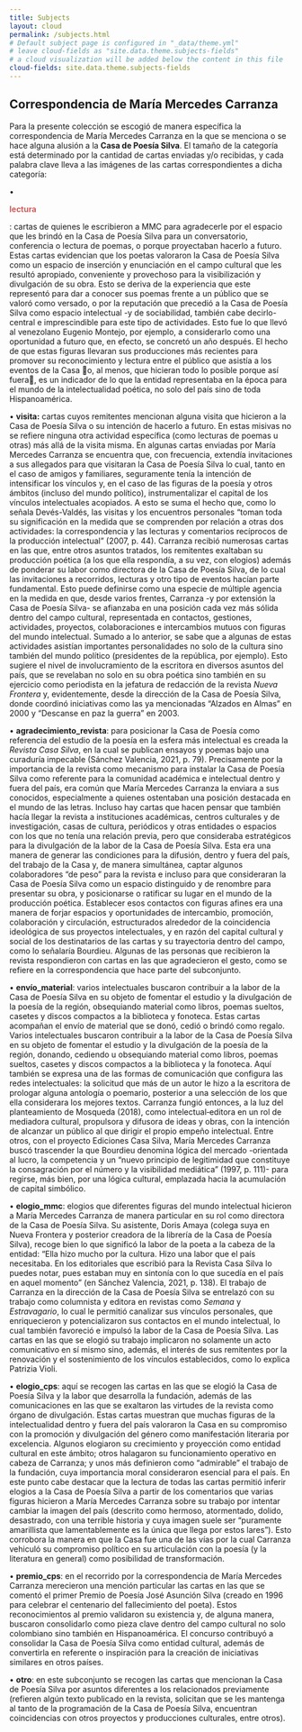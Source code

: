 ```yaml
---
title: Subjects
layout: cloud
permalink: /subjects.html
# Default subject page is configured in "_data/theme.yml"
# leave cloud-fields as "site.data.theme.subjects-fields"
# a cloud visualization will be added below the content in this file
cloud-fields: site.data.theme.subjects-fields
---
```


## Correspondencia de María Mercedes Carranza

Para la presente colección se escogió de manera específica la correspondencia de María Mercedes Carranza en la que se menciona o se hace alguna alusión a la <b>Casa de Poesía Silva</b>. El tamaño de la categoría está determinado por la cantidad de cartas enviadas y/o recibidas, y cada palabra clave lleva a las imágenes de las cartas correspondientes a dicha categoría:

&#x2022; <b><p style="color:IndianRed;">lectura</p></b>: cartas de quienes le escribieron a MMC para agradecerle por el espacio que les brindó en la Casa de Poesía Silva para un conversatorio, conferencia o lectura de poemas, o porque proyectaban hacerlo a futuro. Estas cartas evidencian que los poetas valoraron la Casa de Poesía Silva como un espacio de inserción y enunciación en el campo cultural que les resultó apropiado, conveniente y provechoso para la visibilización y divulgación de su obra. Esto se deriva de la experiencia que este representó para dar a conocer sus poemas frente a un público que se valoró como versado, o por la reputación que precedió a la Casa de Poesía Silva como espacio intelectual -y de sociabilidad, también cabe decirlo- central e imprescindible para este tipo de actividades. Esto fue lo que llevó al venezolano Eugenio Montejo, por ejemplo, a considerarlo como una oportunidad a futuro que, en efecto, se concretó un año después. El hecho de que estas figuras llevaran sus producciones más recientes para promover su reconocimiento y lectura entre el público que asistía a los eventos de la Casa o, al menos, que hicieran todo lo posible porque así fuera, es un indicador de lo que la entidad representaba en la época para el mundo de la intelectualidad poética, no solo del país sino de toda Hispanoamérica. 

&#x2022; <b>visita:</b> cartas cuyos remitentes mencionan alguna visita que hicieron a la Casa de Poesía Silva o su intención de hacerlo a futuro. En estas misivas no se refiere ninguna otra actividad específica (como lecturas de poemas u otras) más allá de la visita misma. En algunas cartas enviadas por María Mercedes Carranza se encuentra que, con frecuencia, extendía invitaciones a sus allegados para que visitaran la Casa de Poesía Silva lo cual, tanto en el caso de amigos y familiares, seguramente tenía la intención de intensificar los vínculos y, en el caso de las figuras de la poesía y otros ámbitos (incluso del mundo político), instrumentalizar el capital de los vínculos intelectuales acopiados. A esto se suma el hecho que, como lo señala Devés-Valdés, las visitas y los encuentros personales “toman toda su significación en la medida que se comprenden por relación a otras dos actividades: la correspondencia y las lecturas y comentarios recíprocos de la producción intelectual” (2007, p. 44). Carranza recibió numerosas cartas en las que, entre otros asuntos tratados, los remitentes exaltaban su producción poética (a los que ella respondía, a su vez, con elogios) además de ponderar su labor como directora de la Casa de Poesía Silva, de lo cual las invitaciones a recorridos, lecturas y otro tipo de eventos hacían parte fundamental. Esto puede definirse como una especie de múltiple agencia en la medida en que, desde varios frentes, Carranza -y por extensión la Casa de Poesía Silva- se afianzaba en una posición cada vez más sólida dentro del campo cultural, representada en contactos, gestiones, actividades, proyectos, colaboraciones e intercambios mutuos con figuras del mundo intelectual. Sumado a lo anterior, se sabe que a algunas de estas actividades asistían importantes personalidades no solo de la cultura sino también del mundo político (presidentes de la república, por ejemplo). Esto sugiere el nivel de involucramiento de la escritora en diversos asuntos del país, que se revelaban no solo en su obra poética sino también en su ejercicio como periodista en la jefatura de redacción de la revista <i>Nueva Frontera</i> y, evidentemente, desde la dirección de la Casa de Poesía Silva, donde coordinó iniciativas como las ya mencionadas “Alzados en Almas” en 2000 y “Descanse en paz la guerra” en 2003.

&#x2022; <b>agradecimiento_revista</b>: para posicionar la Casa de Poesía como referencia del estudio de la poesía en la esfera más intelectual es creada la <i>Revista Casa Silva</i>, en la cual se publican ensayos y poemas bajo una curaduría impecable (Sánchez Valencia, 2021, p. 79). Precisamente por la importancia de la revista como mecanismo para instalar la Casa de Poesía Silva como referente para la comunidad académica e intelectual dentro y fuera del país, era común que María Mercedes Carranza la enviara a sus conocidos, especialmente a quienes ostentaban una posición destacada en el mundo de las letras. Incluso hay cartas que hacen pensar que también hacía llegar la revista a instituciones académicas, centros culturales y de investigación, casas de cultura, periódicos y otras entidades o espacios con los que no tenía una relación previa, pero que consideraba estratégicos para la divulgación de la labor de la Casa de Poesía Silva. Esta era una manera de generar las condiciones para la difusión, dentro y fuera del país, del trabajo de la Casa y, de manera simultánea, captar algunos colaboradores “de peso” para la revista e incluso para que consideraran la Casa de Poesía Silva como un espacio distinguido y de renombre para presentar su obra, y posicionarse o ratificar su lugar en el mundo de la producción poética. Establecer esos contactos con figuras afines era una manera de forjar espacios y oportunidades de intercambio, promoción, colaboración y circulación, estructurados alrededor de la coincidencia ideológica de sus proyectos intelectuales, y en razón del capital cultural y social de los destinatarios de las cartas y su trayectoria dentro del campo, como lo señalaría Bourdieu. Algunas de las personas que recibieron la revista respondieron con cartas en las que agradecieron el gesto, como se refiere en la correspondencia que hace parte del subconjunto.

&#x2022; <b>envío_material</b>: varios intelectuales buscaron contribuir a la labor de la Casa de Poesía Silva en su objeto de fomentar el estudio y la divulgación de la poesía de la región, obsequiando material como libros, poemas sueltos, casetes y discos compactos a la biblioteca y fonoteca. Estas cartas acompañan el envío de material que se donó, cedió o brindó como regalo. Varios intelectuales buscaron contribuir a la labor de la Casa de Poesía Silva en su objeto de fomentar el estudio y la divulgación de la poesía de la región, donando, cediendo u obsequiando material como libros, poemas sueltos, casetes y discos compactos a la biblioteca y la fonoteca. Aquí también se expresa una de las formas de comunicación que configura las redes intelectuales: la solicitud que más de un autor le hizo a la escritora de prologar alguna antología o poemario, posterior a una selección de los que ella considerara los mejores textos. Carranza fungió entonces, a la luz del planteamiento de Mosqueda (2018), como intelectual‐editora en un rol de mediadora cultural, propulsora y difusora de ideas y obras, con la intención de alcanzar un público al que dirigir el propio empeño intelectual. Entre otros, con el proyecto Ediciones Casa Silva, María Mercedes Carranza buscó trascender la que Bourdieu denomina lógica del mercado -orientada al lucro, la competencia y un “nuevo principio de legitimidad que constituye la consagración por el número y la visibilidad mediática” (1997, p. 111)- para regirse, más bien, por una lógica cultural, emplazada hacia la acumulación de capital simbólico. 

&#x2022; <b>elogio_mmc</b>: elogios que diferentes figuras del mundo intelectual hicieron a María Mercedes Carranza de manera particular en su rol como directora de la Casa de Poesía Silva. Su asistente, Doris Amaya (colega suya en Nueva Frontera y posterior creadora de la librería de la Casa de Poesía Silva), recoge bien lo que significó la labor de la poeta a la cabeza de la entidad: “Ella hizo mucho por la cultura. Hizo una labor que el país necesitaba. En los editoriales que escribió para la Revista Casa Silva lo puedes notar, pues estaban muy en sintonía con lo que sucedía en el país en aquel momento” (en Sánchez Valencia, 2021, p. 138). El trabajo de Carranza en la dirección de la Casa de Poesía Silva se entrelazó con su trabajo como columnista y editora en revistas como <i>Semana</i> y <i>Estravagario</i>, lo cual le permitió canalizar sus vínculos personales, que enriquecieron y potencializaron sus contactos en el mundo intelectual, lo cual también favoreció e impulsó la labor de la Casa de Poesía Silva. Las cartas en las que se elogió su trabajo implicaron no solamente un acto comunicativo en sí mismo sino, además, el interés de sus remitentes por la renovación y el sostenimiento de los vínculos establecidos, como lo explica Patrizia Violi.

&#x2022; <b>elogio_cps</b>: aquí se recogen las cartas en las que se elogió la Casa de Poesía Silva y la labor que desarrolla la fundación, además de las comunicaciones en las que se exaltaron las virtudes de la revista como órgano de divulgación. Estas cartas muestran que muchas figuras de la intelectualidad dentro y fuera del país valoraron la Casa en su compromiso con la promoción y divulgación del género como manifestación literaria por excelencia. Algunos elogiaron su crecimiento y proyección como entidad cultural en este ámbito; otros halagaron su funcionamiento operativo en cabeza de Carranza; y unos más definieron como “admirable” el trabajo de la fundación, cuya importancia moral consideraron esencial para el país. En este punto cabe destacar que la lectura de todas las cartas permitió inferir elogios a la Casa de Poesía Silva a partir de los comentarios que varias figuras hicieron a María Mercedes Carranza sobre su trabajo por intentar cambiar la imagen del país (descrito como hermoso, atormentado, dolido, desastrado, con una terrible historia y cuya imagen suele ser “puramente amarillista que lamentablemente es la única que llega por estos lares”). Esto corrobora la manera en que la Casa fue una de las vías por la cual Carranza vehiculó su compromiso político en su articulación con la poesía (y la literatura en general) como posibilidad de transformación.

&#x2022; <b>premio_cps</b>: en el recorrido por la correspondencia de María Mercedes Carranza merecieron una mención particular las cartas en las que se comentó el primer Premio de Poesía José Asunción Silva (creado en 1996 para celebrar el centenario del fallecimiento del poeta). Estos reconocimientos al premio validaron su existencia y, de alguna manera, buscaron consolidarlo como pieza clave dentro del campo cultural no solo colombiano sino también en Hispanoamérica. El concurso contribuyó a consolidar la Casa de Poesía Silva como entidad cultural, además de convertirla en referente o inspiración para la creación de iniciativas similares en otros países.

&#x2022; <b>otro</b>: en este subconjunto se recogen las cartas que mencionan la Casa de Poesía Silva por asuntos diferentes a los relacionados previamente (refieren algún texto publicado en la revista, solicitan que se les mantenga al tanto de la programación de la Casa de Poesía Silva, encuentran coincidencias con otros proyectos y producciones culturales, entre otros).
